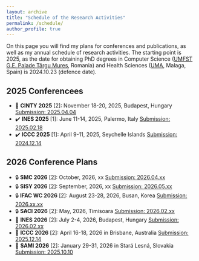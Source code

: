 ```yaml
---
layout: archive
title: "Schedule of the Research Activities"
permalink: /schedule/
author_profile: true
---
```

On this page you will find my plans for conferences and publications, as well as my annual schedule of research activities. 
The starting point is 2025, as the date for obtaining PhD degrees in Computer Science ([UMFST G.E. Palade Târgu Mures](https://umfst.ro), Romania) and Health Sciences ([UMA](https://www.uma.es), Malaga, Spain) is 2024.10.23 (defence date).
      
## 2025 Conferencees
  * :date: **CINTY 2025** [2]: November 18-20, 2025, Budapest, Hungary [Submission: 2025.04.04](https://conf.uni-obuda.hu/cinti2025) 
  * :heavy_check_mark: **INES 2025** [1]: June 11-14, 2025, Palermo, Italy [Submission: 2025.02.18](http://www.ines-conf.org/ines-conf/2025index.html) 
  * :heavy_check_mark: **ICCC 2025** [1]: April 9-11, 2025, Seychelle Islands [Submission: 2024.12.14](https://conf.uni-obuda.hu/iccc2025/)

## 2026 Conference Plans
  * :lock:  **SMC 2026** [2]: October, 2026, xx [Submission: 2026.04.xx](https://www.ieeesmc2026.org/) 
  * :lock:  **SISY 2026** [2]: September, 2026, xx [Submission: 2026.05.xx](https://conf.uni-obuda.hu/sisy2026/)
  * :lock:  **IFAC WC 2026** [2]: August 23-28, 2026, Busan, Korea [Submission: 2026.xx.xx](https://www.ifac-control.org/conferences/ifac-world-congress-23rd-wc-2026tm)
  * :lock:  **SACI 2026** [2]: May, 2026, Timisoara [Submission: 2026.02.xx](https://conf.uni-obuda.hu/saci2026)
  * :date:  **INES 2026** [2]: July 2-4, 2026, Budapest, Hungary [Submission: 2026.02.xx](http://www.ines-conf.org/ines-conf/2026index.html) 
  * :date:  **ICCC 2026** [2]: April 16-18, 2026 in Brisbane, Australia [Submission: 2025.12.14](https://conf.uni-obuda.hu/iccc2026)
  * :date:  **SAMI 2026** [2]: January 29-31, 2026 in Stará Lesná, Slovakia [Submission: 2025.10.10](https://conf.uni-obuda.hu/sami2026)
